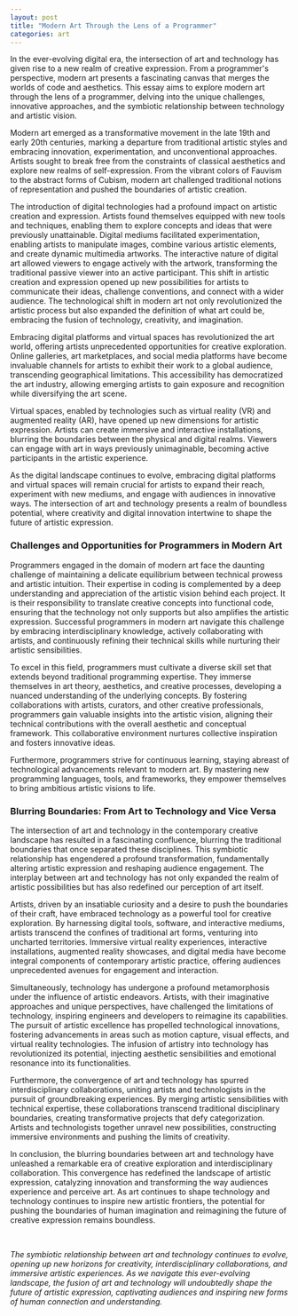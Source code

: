```yaml
---
layout: post
title: "Modern Art Through the Lens of a Programmer"
categories: art
---
```


In the ever-evolving digital era, the intersection of art and technology has given rise to a new realm of creative expression. From a programmer's perspective, modern art presents a fascinating canvas that merges the worlds of code and aesthetics. This essay aims to explore modern art through the lens of a programmer, delving into the unique challenges, innovative approaches, and the symbiotic relationship between technology and artistic vision.

Modern art emerged as a transformative movement in the late 19th and early 20th centuries, marking a departure from traditional artistic styles and embracing innovation, experimentation, and unconventional approaches. Artists sought to break free from the constraints of classical aesthetics and explore new realms of self-expression. From the vibrant colors of Fauvism to the abstract forms of Cubism, modern art challenged traditional notions of representation and pushed the boundaries of artistic creation.

The introduction of digital technologies had a profound impact on artistic creation and expression. Artists found themselves equipped with new tools and techniques, enabling them to explore concepts and ideas that were previously unattainable. Digital mediums facilitated experimentation, enabling artists to manipulate images, combine various artistic elements, and create dynamic multimedia artworks. The interactive nature of digital art allowed viewers to engage actively with the artwork, transforming the traditional passive viewer into an active participant. This shift in artistic creation and expression opened up new possibilities for artists to communicate their ideas, challenge conventions, and connect with a wider audience. The technological shift in modern art not only revolutionized the artistic process but also expanded the definition of what art could be, embracing the fusion of technology, creativity, and imagination.

Embracing digital platforms and virtual spaces has revolutionized the art world, offering artists unprecedented opportunities for creative exploration. Online galleries, art marketplaces, and social media platforms have become invaluable channels for artists to exhibit their work to a global audience, transcending geographical limitations. This accessibility has democratized the art industry, allowing emerging artists to gain exposure and recognition while diversifying the art scene.

Virtual spaces, enabled by technologies such as virtual reality (VR) and augmented reality (AR), have opened up new dimensions for artistic expression. Artists can create immersive and interactive installations, blurring the boundaries between the physical and digital realms. Viewers can engage with art in ways previously unimaginable, becoming active participants in the artistic experience.

As the digital landscape continues to evolve, embracing digital platforms and virtual spaces will remain crucial for artists to expand their reach, experiment with new mediums, and engage with audiences in innovative ways. The intersection of art and technology presents a realm of boundless potential, where creativity and digital innovation intertwine to shape the future of artistic expression.


### Challenges and Opportunities for Programmers in Modern Art

Programmers engaged in the domain of modern art face the daunting challenge of maintaining a delicate equilibrium between technical prowess and artistic intuition. Their expertise in coding is complemented by a deep understanding and appreciation of the artistic vision behind each project. It is their responsibility to translate creative concepts into functional code, ensuring that the technology not only supports but also amplifies the artistic expression. Successful programmers in modern art navigate this challenge by embracing interdisciplinary knowledge, actively collaborating with artists, and continuously refining their technical skills while nurturing their artistic sensibilities.

To excel in this field, programmers must cultivate a diverse skill set that extends beyond traditional programming expertise. They immerse themselves in art theory, aesthetics, and creative processes, developing a nuanced understanding of the underlying concepts. By fostering collaborations with artists, curators, and other creative professionals, programmers gain valuable insights into the artistic vision, aligning their technical contributions with the overall aesthetic and conceptual framework. This collaborative environment nurtures collective inspiration and fosters innovative ideas.

Furthermore, programmers strive for continuous learning, staying abreast of technological advancements relevant to modern art. By mastering new programming languages, tools, and frameworks, they empower themselves to bring ambitious artistic visions to life.

### Blurring Boundaries: From Art to Technology and Vice Versa

The intersection of art and technology in the contemporary creative landscape has resulted in a fascinating confluence, blurring the traditional boundaries that once separated these disciplines. This symbiotic relationship has engendered a profound transformation, fundamentally altering artistic expression and reshaping audience engagement. The interplay between art and technology has not only expanded the realm of artistic possibilities but has also redefined our perception of art itself.

Artists, driven by an insatiable curiosity and a desire to push the boundaries of their craft, have embraced technology as a powerful tool for creative exploration. By harnessing digital tools, software, and interactive mediums, artists transcend the confines of traditional art forms, venturing into uncharted territories. Immersive virtual reality experiences, interactive installations, augmented reality showcases, and digital media have become integral components of contemporary artistic practice, offering audiences unprecedented avenues for engagement and interaction.

Simultaneously, technology has undergone a profound metamorphosis under the influence of artistic endeavors. Artists, with their imaginative approaches and unique perspectives, have challenged the limitations of technology, inspiring engineers and developers to reimagine its capabilities. The pursuit of artistic excellence has propelled technological innovations, fostering advancements in areas such as motion capture, visual effects, and virtual reality technologies. The infusion of artistry into technology has revolutionized its potential, injecting aesthetic sensibilities and emotional resonance into its functionalities.

Furthermore, the convergence of art and technology has spurred interdisciplinary collaborations, uniting artists and technologists in the pursuit of groundbreaking experiences. By merging artistic sensibilities with technical expertise, these collaborations transcend traditional disciplinary boundaries, creating transformative projects that defy categorization. Artists and technologists together unravel new possibilities, constructing immersive environments and pushing the limits of creativity.

In conclusion, the blurring boundaries between art and technology have unleashed a remarkable era of creative exploration and interdisciplinary collaboration. This convergence has redefined the landscape of artistic expression, catalyzing innovation and transforming the way audiences experience and perceive art. As art continues to shape technology and technology continues to inspire new artistic frontiers, the potential for pushing the boundaries of human imagination and reimagining the future of creative expression remains boundless.

<br>

*The symbiotic relationship between art and technology continues to evolve, opening up new horizons for creativity, interdisciplinary collaborations, and immersive artistic experiences. As we navigate this ever-evolving landscape, the fusion of art and technology will undoubtedly shape the future of artistic expression, captivating audiences and inspiring new forms of human connection and understanding.*

